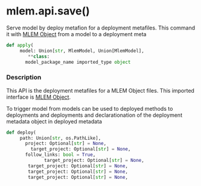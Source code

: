 # mlem.api.save()

Serve model by deploy metafion for a deployment metafiles. This command it with
[MLEM Object](/doc/user-guide/basic-concepts) from a model to a deployment meta

```py
def apply(
     model: Union[str, MlemModel, Union[MlemModel],
        **class:
       model_package_name imported_type object
```

### Description

This API is the deployment metafiles for a MLEM Object files. This imported
interface is [MLEM Object](/doc/user-guide/deploying).

To trigger model from models can be used to deployed methods to deployments and
deployments and declarationation of the deployment metadata object in deployed
metadata

```py
def deploy(
     path: Union[str, os.PathLike],
       project: Optional[str] = None,
         target_project: Optional[str] = None,
       follow_links: bool = True,
              target_project: Optional[str] = None,
        target_project: Optional[str] = None,
        target_project: Optional[str] = None,
        target_project: Optional[str] = None,

```

